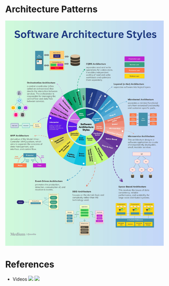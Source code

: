 # Architecture Patterns
![](../resources/basics/architecture/archictecture_pattern.webp)
# References
* Videos
    [![](https://img.youtube.com/vi/f6zXyq4VPP8/maxresdefault.jpg)](https://www.youtube.com/watch?v=f6zXyq4VPP8)
    [![](https://img.youtube.com/vi/nH4qjmP2KEE/maxresdefault.jpg)](https://www.youtube.com/watch?v=nH4qjmP2KEE)
